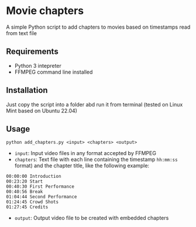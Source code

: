 # Movie chapters
A simple Python script to add chapters to movies based on timestamps read from text file

## Requirements
- Python 3 intepreter
- FFMPEG command line installed

## Installation
Just copy the script into a folder abd run it from terminal (tested on Linux Mint based on Ubuntu 22.04)

## Usage
`python add_chapters.py <input> <chapters> <output>`

- `input`: Input video files in any format accepted by FFMPEG
- `chapters`: Text file with each line containing the timestamp `hh:mm:ss` format) and the chapter title, like the following example:
```
00:00:00 Introduction
00:23:20 Start
00:40:30 First Performance
00:40:56 Break
01:04:44 Second Performance
01:24:45 Crowd Shots
01:27:45 Credits
```
- `output`: Output video file to be created with embedded chapters
